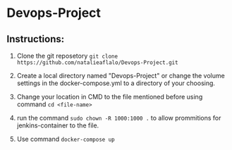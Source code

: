 # Devops-Project

## Instructions:
1. Clone the git reposetory
   `git clone https://github.com/natalieaflalo/Devops-Project.git`
   
2. Create a local directory named "Devops-Project" or change the volume settings in the docker-compose.yml to a directory of your choosing.

3. Change your location in CMD to the file mentioned before using command `cd <file-name>`

4. run the command `sudo chown -R 1000:1000 .` to allow prommitions for jenkins-container to the file.

5. Use command `docker-compose up`
